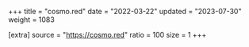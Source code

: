 +++
title = "cosmo.red"
date = "2022-03-22"
updated = "2023-07-30"
weight = 1083

[extra]
source = "https://cosmo.red"
ratio = 100
size = 1
+++
